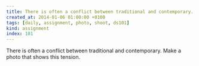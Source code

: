 ```yaml
---
title: There is often a conflict between traditional and contemporary. Make a photo that shows this tension.
created_at: 2014-01-06 01:00:00 +0100
tags: [daily, assignment, photo, shoot, ds101]
kind: assignment
index: 101
---
```


There is often a conflict between traditional and contemporary. Make a photo that shows this tension.
